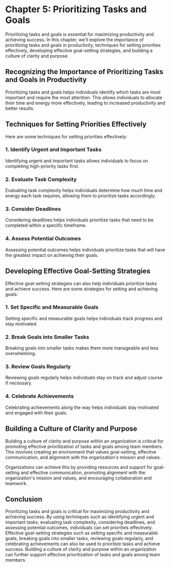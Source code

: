 Chapter 5: Prioritizing Tasks and Goals
=======================================

Prioritizing tasks and goals is essential for maximizing productivity and achieving success. In this chapter, we'll explore the importance of prioritizing tasks and goals in productivity, techniques for setting priorities effectively, developing effective goal-setting strategies, and building a culture of clarity and purpose.

Recognizing the Importance of Prioritizing Tasks and Goals in Productivity
--------------------------------------------------------------------------

Prioritizing tasks and goals helps individuals identify which tasks are most important and require the most attention. This allows individuals to allocate their time and energy more effectively, leading to increased productivity and better results.

Techniques for Setting Priorities Effectively
---------------------------------------------

Here are some techniques for setting priorities effectively:

### 1. Identify Urgent and Important Tasks

Identifying urgent and important tasks allows individuals to focus on completing high-priority tasks first.

### 2. Evaluate Task Complexity

Evaluating task complexity helps individuals determine how much time and energy each task requires, allowing them to prioritize tasks accordingly.

### 3. Consider Deadlines

Considering deadlines helps individuals prioritize tasks that need to be completed within a specific timeframe.

### 4. Assess Potential Outcomes

Assessing potential outcomes helps individuals prioritize tasks that will have the greatest impact on achieving their goals.

Developing Effective Goal-Setting Strategies
--------------------------------------------

Effective goal-setting strategies can also help individuals prioritize tasks and achieve success. Here are some strategies for setting and achieving goals:

### 1. Set Specific and Measurable Goals

Setting specific and measurable goals helps individuals track progress and stay motivated.

### 2. Break Goals into Smaller Tasks

Breaking goals into smaller tasks makes them more manageable and less overwhelming.

### 3. Review Goals Regularly

Reviewing goals regularly helps individuals stay on track and adjust course if necessary.

### 4. Celebrate Achievements

Celebrating achievements along the way helps individuals stay motivated and engaged with their goals.

Building a Culture of Clarity and Purpose
-----------------------------------------

Building a culture of clarity and purpose within an organization is critical for promoting effective prioritization of tasks and goals among team members. This involves creating an environment that values goal-setting, effective communication, and alignment with the organization's mission and values.

Organizations can achieve this by providing resources and support for goal-setting and effective communication, promoting alignment with the organization's mission and values, and encouraging collaboration and teamwork.

Conclusion
----------

Prioritizing tasks and goals is critical for maximizing productivity and achieving success. By using techniques such as identifying urgent and important tasks, evaluating task complexity, considering deadlines, and assessing potential outcomes, individuals can set priorities effectively. Effective goal-setting strategies such as setting specific and measurable goals, breaking goals into smaller tasks, reviewing goals regularly, and celebrating achievements can also be used to prioritize tasks and achieve success. Building a culture of clarity and purpose within an organization can further support effective prioritization of tasks and goals among team members.

